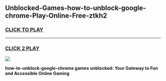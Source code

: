 
## Unblocked-Games-how-to-unblock-google-chrome-Play-Online-Free-ztkh2
<h3>
<a href="https://premium76.site?title=how-to-unblock-google-chrome&ref=26A">CLICK TO PLAY</a></h3>
<hr>

<h3>
<a href="https://premium76.site?title=how-to-unblock-google-chrome&ref=26A">CLICK 2 PLAY</a>
  
</h3>

<a href="https://premium76.site?title=how-to-unblock-google-chrome&ref=26A"><img src="https://clearcache.store/games.png"></a>


**how-to-unblock-google-chrome games unblocked: Your Gateway to Fun and Accessible Online Gaming**
